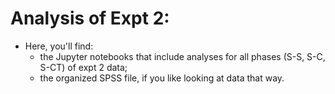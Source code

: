 # Analysis of Expt 2:

* Here, you'll find:
  * the Jupyter notebooks that include analyses for all phases (S-S, S-C, S-CT) of expt 2 data;
  * the organized SPSS file, if you like looking at data that way.
